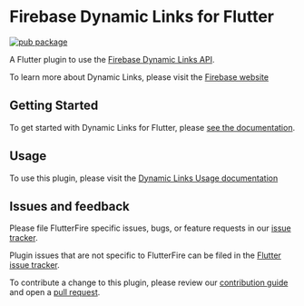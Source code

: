 
# Firebase Dynamic Links for Flutter

[![pub package](https://img.shields.io/pub/v/firebase_dynamic_links.svg)](https://pub.dev/packages/firebase_dynamic_links)

A Flutter plugin to use the [Firebase Dynamic Links API](https://firebase.google.com/docs/dynamic-links/).

To learn more about Dynamic Links, please visit the [Firebase website](https://firebase.google.com/products/dynamic-links)

## Getting Started

To get started with Dynamic Links for Flutter, please [see the documentation](https://firebase.flutter.dev/docs/dynamic-links/overview).

## Usage

To use this plugin, please visit the [Dynamic Links Usage documentation](https://firebase.flutter.dev/docs/dynamic-links/usage)

## Issues and feedback

Please file FlutterFire specific issues, bugs, or feature requests in our [issue tracker](https://github.com/FirebaseExtended/flutterfire/issues/new).

Plugin issues that are not specific to FlutterFire can be filed in the [Flutter issue tracker](https://github.com/flutter/flutter/issues/new).

To contribute a change to this plugin,
please review our [contribution guide](https://github.com/FirebaseExtended/flutterfire/blob/master/CONTRIBUTING.md)
and open a [pull request](https://github.com/FirebaseExtended/flutterfire/pulls).
